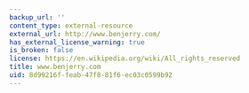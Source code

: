 ```yaml
---
backup_url: ''
content_type: external-resource
external_url: http://www.benjerry.com/
has_external_license_warning: true
is_broken: false
license: https://en.wikipedia.org/wiki/All_rights_reserved
title: www.benjerry.com
uid: 8d99216f-feab-47f8-81f6-ec03c0599b92
---
```


